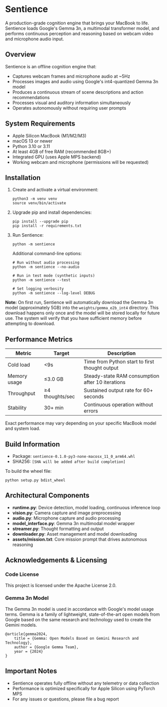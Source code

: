 # Sentience

A production-grade cognition engine that brings your MacBook to life. Sentience loads Google's Gemma 3n, a multimodal transformer model, and performs continuous perception and reasoning based on webcam video and microphone audio input.

## Overview

Sentience is an offline cognition engine that:
- Captures webcam frames and microphone audio at ~5Hz
- Processes images and audio using Google's int4-quantized Gemma 3n model
- Produces a continuous stream of scene descriptions and action recommendations
- Processes visual and auditory information simultaneously
- Operates autonomously without requiring user prompts

## System Requirements

- Apple Silicon MacBook (M1/M2/M3)
- macOS 13 or newer
- Python 3.10 or 3.11
- At least 4GB of free RAM (recommended 8GB+)
- Integrated GPU (uses Apple MPS backend)
- Working webcam and microphone (permissions will be requested)

## Installation

1. Create and activate a virtual environment:
   ```
   python3 -m venv venv
   source venv/bin/activate
   ```

2. Upgrade pip and install dependencies:
   ```
   pip install --upgrade pip
   pip install -r requirements.txt
   ```

3. Run Sentience:
   ```
   python -m sentience
   ```

   Additional command-line options:
   ```
   # Run without audio processing
   python -m sentience --no-audio
   
   # Run in test mode (synthetic inputs)
   python -m sentience --test
   
   # Set logging verbosity
   python -m sentience --log-level DEBUG
   ```

**Note:** On first run, Sentience will automatically download the Gemma 3n model (approximately 5GB) into the `weights/gemma_e2b_int4` directory. This download happens only once and the model will be stored locally for future use. The system will verify that you have sufficient memory before attempting to download.

## Performance Metrics

| Metric | Target | Description |
|--------|--------|-------------|
| Cold load | <9s | Time from Python start to first thought output |
| Memory usage | ≤3.0 GB | Steady-state RAM consumption after 10 iterations |
| Throughput | ≥4 thoughts/sec | Sustained output rate for 60+ seconds |
| Stability | 30+ min | Continuous operation without errors |

Exact performance may vary depending on your specific MacBook model and system load.

## Build Information

- Package: `sentience-0.1.0-py3-none-macosx_11_0_arm64.whl`
- SHA256: `[SHA will be added after build completion]`

To build the wheel file:
```
python setup.py bdist_wheel
```

## Architectural Components

- **runtime.py**: Device detection, model loading, continuous inference loop
- **vision.py**: Camera capture and image preprocessing
- **audio.py**: Microphone capture and audio processing
- **model_interface.py**: Gemma 3n multimodal model wrapper
- **streamer.py**: Thought formatting and output
- **downloader.py**: Asset management and model downloading
- **assets/mission.txt**: Core mission prompt that drives autonomous reasoning

## Acknowledgements & Licensing

### Code License
This project is licensed under the Apache License 2.0.

### Gemma 3n Model
The Gemma 3n model is used in accordance with Google's model usage terms. Gemma is a family of lightweight, state-of-the-art open models from Google based on the same research and technology used to create the Gemini models.

```
@article{gemma2024,
    title = {Gemma: Open Models Based on Gemini Research and Technology},
    author = {Google Gemma Team},
    year = {2024}
}
```

## Important Notes

- Sentience operates fully offline without any telemetry or data collection
- Performance is optimized specifically for Apple Silicon using PyTorch MPS
- For any issues or questions, please file a bug report

